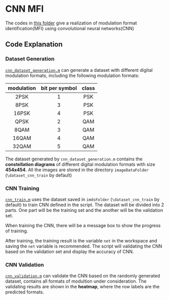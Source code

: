 # CNN MFI

The codes in [this folder]( https://github.com/Eric-Ma-7/Modulation-Format-Classification/tree/master/src/CNN) give a realization of modulation format identification(MFI) using convolutional neural networks(CNN)

## Code Explanation
### Dataset Generation

[`cnn_dataset_generation.m`]( https://github.com/Eric-Ma-7/Modulation-Format-Classification/blob/master/src/CNN/cnn_dataset_generation.m) can generate a dataset with different digital modulation formats, including the following modulation formats:

| modulation | bit per symbol | class |
|:---:|:---:|:---:|
| 2PSK | 1 | PSK |
| 8PSK | 3 | PSK |
| 16PSK | 4 | PSK |
| QPSK | 2 | QAM |
| 8QAM | 3 | QAM |
| 16QAM | 4 | QAM |
| 32QAM | 5 | QAM |

The dataset generated by `cnn_dataset_generation.m` contains the **constellation diagrams** of different digital modulation formats with size **454x454**. All the images are stored in the directory `imageDataFolder` (`\dataset_cnn_train` by default)

### CNN Training

[`cnn_train.m`](https://github.com/Eric-Ma-7/Modulation-Format-Classification/blob/master/src/CNN/cnn_train.m) uses the dataset saved in `imdsFolder` (`\dataset_cnn_train` by default) to train CNN defined in the script. The dataset will be divided into 2 parts. One part will be the training set and the another will be the validation set.

When training the CNN, there will be a message box to show the progress of training.

After training, the training result is the variable `net` in the workspace and saving the `net` variable is recommended. The script will validating the CNN based on the validation set and display the accuracy of CNN.

### CNN Validation

[`cnn_validation.m`](https://github.com/Eric-Ma-7/Modulation-Format-Classification/blob/master/src/CNN/cnn_validation.m) can validate the CNN based on the randomly generated dataset, contains all formats of modultion under consideration. The validating results are shown in the **heatmap**, where the row labels are the predicted formats.

